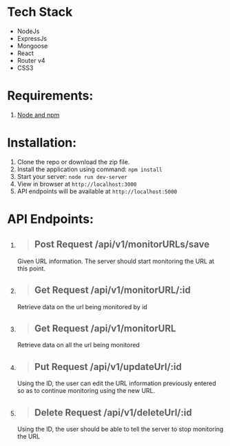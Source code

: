 # Tech Stack
- NodeJs
- ExpressJs
- Mongoose
-   React
-   Router v4
-   CSS3
# Requirements:
1.  [Node and npm](https://nodejs.org/en/)

# Installation:
1.  Clone the repo or download the zip file.
2.  Install the application using command:  `npm install`
3.  Start your server:  `node run dev-server`
4.  View in browser at  `http://localhost:3000`
5. API endpoints will be available at  `http://localhost:5000`


# API Endpoints:
1.  > ## Post Request  /api/v1/monitorURLs/save  
	 Given URL information. The server should start monitoring the URL at this point.
2.  > ## Get Request  /api/v1/monitorURL/:id 
	Retrieve data on the url being monitored by id
3.  > ## Get Request  /api/v1/monitorURL
	 Retrieve data on all the url being monitored
4.  > ## Put Request  /api/v1/updateUrl/:id
	Using the ID, the user can edit the URL information previously entered so as to continue monitoring using the new URL.

5. > ## Delete Request  /api/v1/deleteUrl/:id
	Using the ID, the user should be able to tell the server to stop monitoring the URL